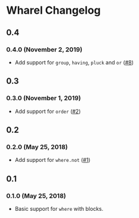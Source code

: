 # Wharel Changelog

## 0.4

### 0.4.0 (November 2, 2019)

- Add support for `group`, `having`, `pluck` and `or`
  ([#8](https://github.com/shioyama/wharel/pull/8))

## 0.3

### 0.3.0 (November 1, 2019)

- Add support for `order` ([#2](https://github.com/shioyama/wharel/pull/7))

## 0.2

### 0.2.0 (May 25, 2018)

- Add support for `where.not` ([#1](https://github.com/shioyama/wharel/pull/1))

## 0.1

### 0.1.0 (May 25, 2018)

- Basic support for `where` with blocks.
